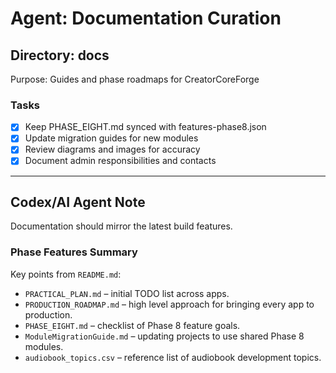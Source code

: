 # Agent: Documentation Curation

## Directory: docs
Purpose: Guides and phase roadmaps for CreatorCoreForge

### Tasks
- [x] Keep PHASE_EIGHT.md synced with features-phase8.json
- [x] Update migration guides for new modules
- [x] Review diagrams and images for accuracy
- [x] Document admin responsibilities and contacts

---

## Codex/AI Agent Note
Documentation should mirror the latest build features.

### Phase Features Summary
Key points from `README.md`:
- `PRACTICAL_PLAN.md` – initial TODO list across apps.
- `PRODUCTION_ROADMAP.md` – high level approach for bringing every app to production.
- `PHASE_EIGHT.md` – checklist of Phase 8 feature goals.
- `ModuleMigrationGuide.md` – updating projects to use shared Phase 8 modules.
- `audiobook_topics.csv` – reference list of audiobook development topics.

